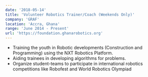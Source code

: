 ```yaml
---
date: '2018-05-14'
title: 'Volunteer Robotics Trainer/Coach (Weekends Only)'
company: 'GRAF'
location: 'Accra, Ghana'
range: 'June 2014 - Present'
url: 'https://foundation.ghanarobotics.org'
---
```


- Training the youth in Robotic developments (Construction and Programming)
  using the NXT Robotics Platform.
- Aiding trainees in developing algorithms for problems.
- Organize student-teams to participate in international robotics competitions like Robofest and World Robotics Olympiad
